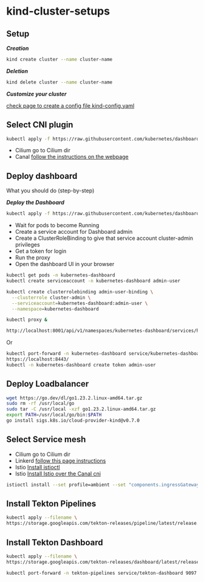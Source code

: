 # kind-cluster-setups

## Setup

***Creation***

```sh
kind create cluster --name cluster-name
```

***Deletion***

```sh
kind delete cluster --name cluster-name
```

***Customize your cluster***

[check page to create a config file kind-config.yaml](https://kind.sigs.k8s.io/docs/user/configuration/#a-note-on-cli-parameters-and-configuration-files)

## Select CNI plugin

```sh
kubectl apply -f https://raw.githubusercontent.com/kubernetes/dashboard/v2.7.0/aio/deploy/recommended.yaml
```

- Cilium go to Cilium dir
- Canal [follow the instructions on the webpage](https://docs.tigera.io/calico/latest/getting-started/kubernetes/flannel/install-for-flannel)

## Deploy dashboard

What you should do (step-by-step)

***Deploy the Dashboard***

```sh
kubectl apply -f https://raw.githubusercontent.com/kubernetes/dashboard/v2.7.0/aio/deploy/recommended.yaml
```

- Wait for pods to become Running
- Create a service account for Dashboard admin
- Create a ClusterRoleBinding to give that service account cluster-admin privileges
- Get a token for login
- Run the proxy
- Open the dashboard UI in your browser

```sh
kubectl get pods -n kubernetes-dashboard
kubectl create serviceaccount -n kubernetes-dashboard admin-user

kubectl create clusterrolebinding admin-user-binding \
  --clusterrole cluster-admin \
  --serviceaccount=kubernetes-dashboard:admin-user \
  --namespace=kubernetes-dashboard

kubectl proxy &

http://localhost:8001/api/v1/namespaces/kubernetes-dashboard/services/https:kubernetes-dashboard:/proxy/

```

Or

```sh
kubectl port-forward -n kubernetes-dashboard service/kubernetes-dashboard 8443:443
https://localhost:8443/
kubectl -n kubernetes-dashboard create token admin-user
```

## Deploy Loadbalancer

```sh
wget https://go.dev/dl/go1.23.2.linux-amd64.tar.gz
sudo rm -rf /usr/local/go
sudo tar -C /usr/local -xzf go1.23.2.linux-amd64.tar.gz
export PATH=/usr/local/go/bin:$PATH
go install sigs.k8s.io/cloud-provider-kind@v0.7.0
```

## Select Service mesh

- Cilium go to Cilium dir
- Linkerd [follow this page instructions](https://linkerd.io/2.18/getting-started/)
- Istio [Install istioctl](https://istio.io/latest/docs/ambient/getting-started/#download-the-istio-cli)
- Istio [Install Istio over the Canal cni](https://medium.com/@SabujJanaCodes/touring-the-kubernetes-istio-ambient-mesh-part-1-setup-ztunnel-c80336fcfb2d)

```sh
istioctl install --set profile=ambient --set "components.ingressGateways[0].enabled=true" --set "components.ingressGateways[0].name=istio-ingressgateway" --skip-confirmation
```

## Install Tekton Pipelines

```sh
kubectl apply --filename \
https://storage.googleapis.com/tekton-releases/pipeline/latest/release.yaml
```

## Install Tekton Dashboard

```sh
kubectl apply --filename \
https://storage.googleapis.com/tekton-releases/dashboard/latest/release-full.yaml

kubectl port-forward -n tekton-pipelines service/tekton-dashboard 9097:9097 &
```

